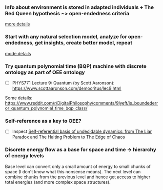 ### Info about environment is stored in adapted individuals + The Red Queen hypothesis ~> open-endedness criteria

[more details](https://www.reddit.com/r/DigitalPhilosophy/comments/dzghec/openended_natural_selection_of_interacting/f8avsfg/)


### Start with any natural selection model, analyze for open-endedness, get insights, create better model, repeat

[mode details](https://www.reddit.com/r/DigitalPhilosophy/comments/dzghec/openended_natural_selection_of_interacting/f8aqixh/)


### Try quantum polynomial time (BQP) machine with discrete ontology as part of OEE ontology

* [ ] PHYS771 Lecture 9: Quantum (by Scott Aaronson): https://www.scottaaronson.com/democritus/lec9.html

Some details: https://www.reddit.com/r/DigitalPhilosophy/comments/9lyeft/is_boundederror_quantum_polynomial_time_bqp_class/


### Self-reference as a key to OEE?

* [ ] Inspect [Self-referential basis of undecidable dynamics: from The Liar Paradox and The Halting Problem to The Edge of Chaos](https://www.reddit.com/r/DigitalPhilosophy/comments/dy1sgh/selfreferential_basis_of_undecidable_dynamics/)


### Discrete energy flow as a base for space and time -> hierarchy of energy levels

Base level can convert only a small amount of energy to small chunks of space (I don't know what this nonsense means). The next level can combine chunks from the previous level and hence get access to higher total energies (and more complex space structures).

